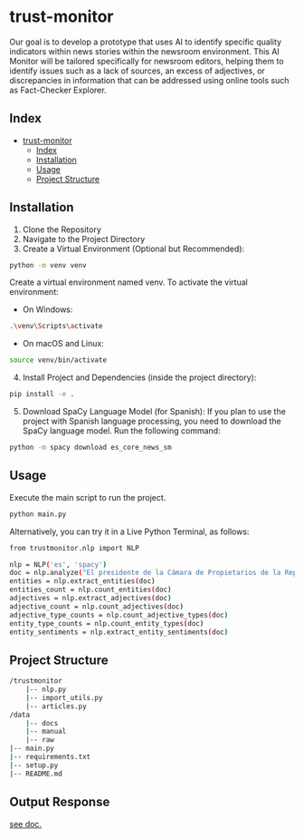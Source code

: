 # trust-monitor
Our goal is to develop a prototype that uses AI to identify specific quality indicators within news stories within the newsroom environment. This AI Monitor will be tailored specifically for newsroom editors, helping them to identify issues such as a lack of sources, an excess of adjectives, or discrepancies in information that can be addressed using online tools such as Fact-Checker Explorer.

## Index

- [trust-monitor](#trust-monitor)
  - [Index](#index)
  - [Installation](#installation)
  - [Usage](#usage)
  - [Project Structure](#project-structure)

## Installation
1. Clone the Repository
2. Navigate to the Project Directory
3. Create a Virtual Environment (Optional but Recommended):
```bash
python -m venv venv
```
Create a virtual environment named venv. To activate the virtual environment:
* On Windows:
```bash
.\venv\Scripts\activate
```
* On macOS and Linux:
```bash
source venv/bin/activate
```
4. Install Project and Dependencies (inside the project directory):
```bash
pip install -e .
```
5. Download SpaCy Language Model (for Spanish):
If you plan to use the project with Spanish language processing, you need to download the SpaCy language model. Run the following command:
```bash
python -m spacy download es_core_news_sm
```




## Usage

Execute the main script to run the project.
```bash
python main.py
```

Alternatively, you can try it in a Live Python Terminal, as follows:

```bash
from trustmonitor.nlp import NLP

nlp = NLP('es', 'spacy')
doc = nlp.analyze("El presidente de la Cámara de Propietarios de la República Argentina aseguró...")
entities = nlp.extract_entities(doc)
entities_count = nlp.count_entities(doc)
adjectives = nlp.extract_adjectives(doc)
adjective_count = nlp.count_adjectives(doc)
adjective_type_counts = nlp.count_adjective_types(doc)
entity_type_counts = nlp.count_entity_types(doc)
entity_sentiments = nlp.extract_entity_sentiments(doc)
```

## Project Structure

```bash
/trustmonitor
    |-- nlp.py
    |-- import_utils.py
    |-- articles.py
/data
    |-- docs
    |-- manual
    |-- raw
|-- main.py
|-- requirements.txt
|-- setup.py
|-- README.md
```

## Output Response 
[see doc.](./Trust_API_Anotacion_Noticias_Documentacion.pdf)
